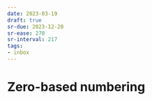 ```yaml
---
date: 2023-03-19
draft: true
sr-due: 2023-12-20
sr-ease: 270
sr-interval: 217
tags:
- inbox
---
```


# Zero-based numbering